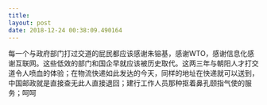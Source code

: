 ```yaml
---
title: 
layout: post
date: 2018-12-24 00:38:09.490164
---
```


每一个与政府部门打过交道的屁民都应该感谢朱镕基，感谢WTO，感谢信息化感谢互联网。这些低效的部门和国企早就应该被历史取代。这两三年与朝阳人才打交道令人喷血的体验；在物流快递如此发达的今天，同样的地址在快递就可以送到，中国邮政就是直接查无此人直接退回；建行工作人员那种抠着鼻孔颐指气使的服务；呵呵